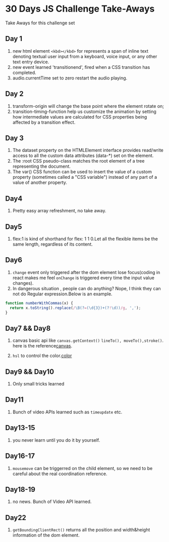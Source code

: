 # 30 Days JS Challenge Take-Aways

Take Aways for this challenge set

## Day 1

1. new html element `<kbd></kbd>` for represents a span of inline text denoting textual user input from a keyboard, voice input, or any other text entry device.
2. new event learned 'transitionend', fired when a CSS transition has completed.
3. audio.currentTime set to zero restart the audio playing.

## Day 2

1. transform-origin will change the base point where the element rotate on;
2. transition-timing-function help us customize the animation by setting how intermediate values are calculated for CSS properties being affected by a transition effect.

## Day 3

1. The dataset property on the HTMLElement interface provides read/write access to all the custom data attributes (data-\*) set on the element.
2. The :root CSS pseudo-class matches the root element of a tree representing the document.
3. The var() CSS function can be used to insert the value of a custom property (sometimes called a "CSS variable") instead of any part of a value of another property.

## Day4

1. Pretty easy array refreshment, no take away.

## Day5

1. flex:1 is kind of shorthand for flex: 1 1 0.Let all the flexible items be the same length, regardless of its content.

## Day6

1. `change` event only triggered after the dom element lose focus(coding in react makes me feel `onChange` is triggered every time the input value changes).
2. In dangerous situation , people can do anything? Nope, I think they can not do Regular expression.Below is an example.

```javascript
function numberWithCommas(x) {
  return x.toString().replace(/\B(?=(\d{3})+(?!\d))/g, ',');
}
```

## Day7 && Day8

1. canvas basic api like `canvas.getContext()` `lineTo(), moveTo(),stroke()`. here is the reference[canvas](https://developer.mozilla.org/en-US/docs/Web/API/Canvas_API).

2. `hsl` to control the color.[color](https://developer.mozilla.org/en-US/docs/Web/CSS/color_value)

## Day9 && Day10

1. Only small tricks learned

## Day11

1. Bunch of video APIs learned such as `timeupdate` etc.

## Day13-15

1. you never learn until you do it by yourself.

## Day16-17

1. `mousemove` can be triggerred on the child element, so we need to be careful about the real coordination reference.

## Day18-19

1. no news. Bunch of Video API learned.

## Day22

1. `getBoundingClientRect()` returns all the position and width&height information of the dom element.

